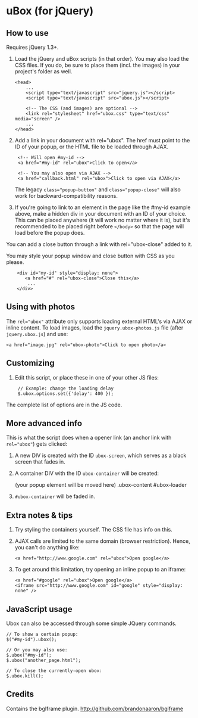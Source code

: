 uBox (for jQuery)
=================

How to use
----------

Requires jQuery 1.3+.

1. Load the jQuery and uBox scripts (in that order).
   You may also load the CSS files. If you do, be sure to place them (incl.
   the images) in your project's folder as well.

       <head>
           ...
           <script type="text/javascript" src="jquery.js"></script>
           <script type="text/javascript" src="ubox.js"></script>
           
           <!-- The CSS (and images) are optional -->
           <link rel="stylesheet" href="ubox.css" type="text/css" media="screen" />
           ...
       </head>

2. Add a link in your document with rel="ubox".
   The href must point to the ID of your popup, or the HTML file to be loaded
   through AJAX.

        <!-- Will open #my-id -->
        <a href="#my-id" rel="ubox">Click to open</a>

        <!-- You may also open via AJAX -->
        <a href="callback.html" rel="ubox">Click to open via AJAX</a>
    
   The legacy `class="popup-button"` and `class="popup-close"` will also work for
   backward-compatibility reasons.
    
3. If you're going to link to an element in the page like the #my-id
  example above, make a hidden div in your document with an ID of your
  choice. This can be placed anywhere (it will work no matter where it is),
  but it's recommended to be placed right before `</body>` so that the page
  will load before the popup does.
  
  You can add a close button through a link with rel="ubox-close" added
  to it.
  
  You may style your popup window and close button with CSS as you please.
  
        <div id="my-id" style="display: none">
           <a href="#" rel="ubox-close">Close this</a>
            ...
        </div>

Using with photos
-----------------

The `rel="ubox"` attribute only supports loading external HTML's via AJAX or
inline content. To load images, load the `jquery.ubox-photos.js` file (after
`jquery.ubox.js`) and use:

    <a href="image.jpg" rel="ubox-photo">Click to open photo</a>

Customizing
-----------

1. Edit this script, or place these in one of your other JS files:

        // Example: change the loading delay
        $.ubox.options.set({'delay': 400 });
  
  The complete list of options are in the JS code.
  
More advanced info
------------------

This is what the script does when a opener link (an anchor link with
`rel="ubox"`) gets clicked:

1. A new DIV is created with the ID `ubox-screen`, which serves as a black
  screen that fades in.
  
2. A container DIV with the ID `ubox-container` will be created:

      <div id="ubox-container">
         <div id="ubox-subcontainer">
            (your popup element will be moved here)
            .ubox-content
            #ubox-loader
         </div>
      </div>
  
3. `#ubox-container` will be faded in.

Extra notes & tips
------------------

1. Try styling the containers yourself. The CSS file has info on this.

2. AJAX calls are limited to the same domain (browser restriction). Hence, you
   can't do anything like:

       <a href="http://www.google.com" rel="ubox">Open google</a>

3. To get around this limitation, try opening an inline popup to an iframe:

       <a href="#google" rel="ubox">Open google</a>
       <iframe src="http://www.google.com" id="google" style="display: none" />

JavaScript usage
----------------

Ubox can also be accessed through some simple JQuery commands.

    // To show a certain popup:
    $("#my-id").ubox();

    // Or you may also use:
    $.ubox("#my-id");
    $.ubox("another_page.html");

    // To close the currently-open ubox:
    $.ubox.kill();

Credits
-------

Contains the bgIframe plugin. http://github.com/brandonaaron/bgiframe
